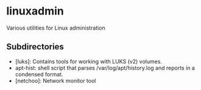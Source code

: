 # linuxadmin
Various utilities for Linux administration

## Subdirectories

- [luks]: Contains tools for working with LUKS (v2) volumes.
- apt-hist: shell script that parses /var/log/apt/history.log and reports in a condensed format.
- [netchoo]: Network monitor tool
